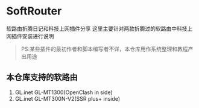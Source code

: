 # SoftRouter
软路由折腾日记和科技上网插件分享
这里主要针对两款折腾过的软路由中科技上网插件安装进行说明
> PS:某些插件的最初作者和脚本编写者不详，本仓库用作系统整理和教程产出用途

## 本仓库支持的软路由
1. GL.inet GL-MT1300(OpenClash in side)
2. GL.inet GL-MT300N-V2(SSR plus+ inside)